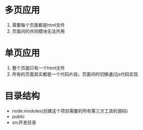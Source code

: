 # 多页应用

1. 需要每个页面都是html文件
2. 页面间的共同模块无法共用

# 单页应用

1. 整个页面只有一个html文件
2. 所有的页面其实都是一个代码片段，页面间的切换通过js代码实现

# 目录结构

- node.modules(创建这个项目需要的所有第三方工具的源码)
- public
- src开发目录